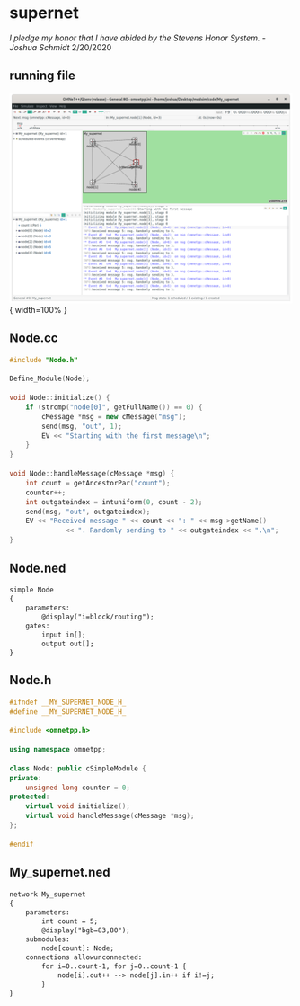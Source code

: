 # supernet

*I pledge my honor that I have abided by the Stevens Honor System. - Joshua Schmidt* 2/20/2020

## running file

![original](./running.png){ width=100% }

## Node.cc

```cpp
#include "Node.h"

Define_Module(Node);

void Node::initialize() {
    if (strcmp("node[0]", getFullName()) == 0) {
        cMessage *msg = new cMessage("msg");
        send(msg, "out", 1);
        EV << "Starting with the first message\n";
    }
}

void Node::handleMessage(cMessage *msg) {
    int count = getAncestorPar("count");
    counter++;
    int outgateindex = intuniform(0, count - 2);
    send(msg, "out", outgateindex);
    EV << "Received message " << count << ": " << msg->getName()
              << ". Randomly sending to " << outgateindex << ".\n";
}
```

## Node.ned

```ned
simple Node
{
    parameters:
        @display("i=block/routing");
    gates:
        input in[];
        output out[];
}
```

## Node.h

```cpp
#ifndef __MY_SUPERNET_NODE_H_
#define __MY_SUPERNET_NODE_H_

#include <omnetpp.h>

using namespace omnetpp;

class Node: public cSimpleModule {
private:
    unsigned long counter = 0;
protected:
    virtual void initialize();
    virtual void handleMessage(cMessage *msg);
};

#endif
```

## My_supernet.ned

```ned
network My_supernet
{
    parameters:
        int count = 5;
        @display("bgb=83,80");
    submodules:
        node[count]: Node;
    connections allowunconnected:
        for i=0..count-1, for j=0..count-1 {
            node[i].out++ --> node[j].in++ if i!=j;
        }
}
```
